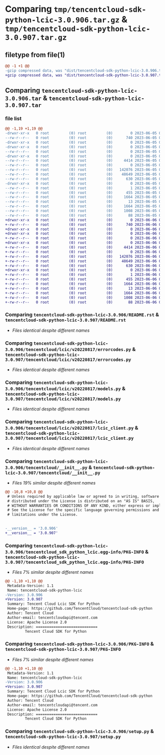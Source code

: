 # Comparing `tmp/tencentcloud-sdk-python-lcic-3.0.906.tar.gz` & `tmp/tencentcloud-sdk-python-lcic-3.0.907.tar.gz`

## filetype from file(1)

```diff
@@ -1 +1 @@
-gzip compressed data, was "dist/tencentcloud-sdk-python-lcic-3.0.906.tar", last modified: Mon Jun  5 00:37:34 2023, max compression
+gzip compressed data, was "dist/tencentcloud-sdk-python-lcic-3.0.907.tar", last modified: Tue Jun  6 02:29:43 2023, max compression
```

## Comparing `tencentcloud-sdk-python-lcic-3.0.906.tar` & `tencentcloud-sdk-python-lcic-3.0.907.tar`

### file list

```diff
@@ -1,19 +1,19 @@
-drwxr-xr-x   0 root         (0) root         (0)        0 2023-06-05 00:37:34.000000 tencentcloud-sdk-python-lcic-3.0.906/
--rw-r--r--   0 root         (0) root         (0)      740 2023-06-05 00:37:34.000000 tencentcloud-sdk-python-lcic-3.0.906/README.rst
-drwxr-xr-x   0 root         (0) root         (0)        0 2023-06-05 00:37:34.000000 tencentcloud-sdk-python-lcic-3.0.906/tencentcloud/
-drwxr-xr-x   0 root         (0) root         (0)        0 2023-06-05 00:37:34.000000 tencentcloud-sdk-python-lcic-3.0.906/tencentcloud/lcic/
--rw-r--r--   0 root         (0) root         (0)        0 2023-06-05 00:37:34.000000 tencentcloud-sdk-python-lcic-3.0.906/tencentcloud/lcic/__init__.py
-drwxr-xr-x   0 root         (0) root         (0)        0 2023-06-05 00:37:34.000000 tencentcloud-sdk-python-lcic-3.0.906/tencentcloud/lcic/v20220817/
--rw-r--r--   0 root         (0) root         (0)     4414 2023-06-05 00:37:34.000000 tencentcloud-sdk-python-lcic-3.0.906/tencentcloud/lcic/v20220817/errorcodes.py
--rw-r--r--   0 root         (0) root         (0)        0 2023-06-05 00:37:34.000000 tencentcloud-sdk-python-lcic-3.0.906/tencentcloud/lcic/v20220817/__init__.py
--rw-r--r--   0 root         (0) root         (0)   142076 2023-06-05 00:37:34.000000 tencentcloud-sdk-python-lcic-3.0.906/tencentcloud/lcic/v20220817/models.py
--rw-r--r--   0 root         (0) root         (0)    48649 2023-06-05 00:37:34.000000 tencentcloud-sdk-python-lcic-3.0.906/tencentcloud/lcic/v20220817/lcic_client.py
--rw-r--r--   0 root         (0) root         (0)      630 2023-06-05 00:37:34.000000 tencentcloud-sdk-python-lcic-3.0.906/tencentcloud/__init__.py
-drwxr-xr-x   0 root         (0) root         (0)        0 2023-06-05 00:37:34.000000 tencentcloud-sdk-python-lcic-3.0.906/tencentcloud_sdk_python_lcic.egg-info/
--rw-r--r--   0 root         (0) root         (0)        1 2023-06-05 00:37:34.000000 tencentcloud-sdk-python-lcic-3.0.906/tencentcloud_sdk_python_lcic.egg-info/dependency_links.txt
--rw-r--r--   0 root         (0) root         (0)      455 2023-06-05 00:37:34.000000 tencentcloud-sdk-python-lcic-3.0.906/tencentcloud_sdk_python_lcic.egg-info/SOURCES.txt
--rw-r--r--   0 root         (0) root         (0)     1664 2023-06-05 00:37:34.000000 tencentcloud-sdk-python-lcic-3.0.906/tencentcloud_sdk_python_lcic.egg-info/PKG-INFO
--rw-r--r--   0 root         (0) root         (0)       13 2023-06-05 00:37:34.000000 tencentcloud-sdk-python-lcic-3.0.906/tencentcloud_sdk_python_lcic.egg-info/top_level.txt
--rw-r--r--   0 root         (0) root         (0)     1664 2023-06-05 00:37:34.000000 tencentcloud-sdk-python-lcic-3.0.906/PKG-INFO
--rw-r--r--   0 root         (0) root         (0)     1008 2023-06-05 00:37:34.000000 tencentcloud-sdk-python-lcic-3.0.906/setup.py
--rw-r--r--   0 root         (0) root         (0)       88 2023-06-05 00:37:34.000000 tencentcloud-sdk-python-lcic-3.0.906/setup.cfg
+drwxr-xr-x   0 root         (0) root         (0)        0 2023-06-06 02:29:43.000000 tencentcloud-sdk-python-lcic-3.0.907/
+-rw-r--r--   0 root         (0) root         (0)      740 2023-06-06 02:29:43.000000 tencentcloud-sdk-python-lcic-3.0.907/README.rst
+drwxr-xr-x   0 root         (0) root         (0)        0 2023-06-06 02:29:43.000000 tencentcloud-sdk-python-lcic-3.0.907/tencentcloud/
+drwxr-xr-x   0 root         (0) root         (0)        0 2023-06-06 02:29:43.000000 tencentcloud-sdk-python-lcic-3.0.907/tencentcloud/lcic/
+-rw-r--r--   0 root         (0) root         (0)        0 2023-06-06 02:29:43.000000 tencentcloud-sdk-python-lcic-3.0.907/tencentcloud/lcic/__init__.py
+drwxr-xr-x   0 root         (0) root         (0)        0 2023-06-06 02:29:43.000000 tencentcloud-sdk-python-lcic-3.0.907/tencentcloud/lcic/v20220817/
+-rw-r--r--   0 root         (0) root         (0)     4414 2023-06-06 02:29:43.000000 tencentcloud-sdk-python-lcic-3.0.907/tencentcloud/lcic/v20220817/errorcodes.py
+-rw-r--r--   0 root         (0) root         (0)        0 2023-06-06 02:29:43.000000 tencentcloud-sdk-python-lcic-3.0.907/tencentcloud/lcic/v20220817/__init__.py
+-rw-r--r--   0 root         (0) root         (0)   142076 2023-06-06 02:29:43.000000 tencentcloud-sdk-python-lcic-3.0.907/tencentcloud/lcic/v20220817/models.py
+-rw-r--r--   0 root         (0) root         (0)    48649 2023-06-06 02:29:43.000000 tencentcloud-sdk-python-lcic-3.0.907/tencentcloud/lcic/v20220817/lcic_client.py
+-rw-r--r--   0 root         (0) root         (0)      630 2023-06-06 02:29:43.000000 tencentcloud-sdk-python-lcic-3.0.907/tencentcloud/__init__.py
+drwxr-xr-x   0 root         (0) root         (0)        0 2023-06-06 02:29:43.000000 tencentcloud-sdk-python-lcic-3.0.907/tencentcloud_sdk_python_lcic.egg-info/
+-rw-r--r--   0 root         (0) root         (0)        1 2023-06-06 02:29:43.000000 tencentcloud-sdk-python-lcic-3.0.907/tencentcloud_sdk_python_lcic.egg-info/dependency_links.txt
+-rw-r--r--   0 root         (0) root         (0)      455 2023-06-06 02:29:43.000000 tencentcloud-sdk-python-lcic-3.0.907/tencentcloud_sdk_python_lcic.egg-info/SOURCES.txt
+-rw-r--r--   0 root         (0) root         (0)     1664 2023-06-06 02:29:43.000000 tencentcloud-sdk-python-lcic-3.0.907/tencentcloud_sdk_python_lcic.egg-info/PKG-INFO
+-rw-r--r--   0 root         (0) root         (0)       13 2023-06-06 02:29:43.000000 tencentcloud-sdk-python-lcic-3.0.907/tencentcloud_sdk_python_lcic.egg-info/top_level.txt
+-rw-r--r--   0 root         (0) root         (0)     1664 2023-06-06 02:29:43.000000 tencentcloud-sdk-python-lcic-3.0.907/PKG-INFO
+-rw-r--r--   0 root         (0) root         (0)     1008 2023-06-06 02:29:43.000000 tencentcloud-sdk-python-lcic-3.0.907/setup.py
+-rw-r--r--   0 root         (0) root         (0)       88 2023-06-06 02:29:43.000000 tencentcloud-sdk-python-lcic-3.0.907/setup.cfg
```

### Comparing `tencentcloud-sdk-python-lcic-3.0.906/README.rst` & `tencentcloud-sdk-python-lcic-3.0.907/README.rst`

 * *Files identical despite different names*

### Comparing `tencentcloud-sdk-python-lcic-3.0.906/tencentcloud/lcic/v20220817/errorcodes.py` & `tencentcloud-sdk-python-lcic-3.0.907/tencentcloud/lcic/v20220817/errorcodes.py`

 * *Files identical despite different names*

### Comparing `tencentcloud-sdk-python-lcic-3.0.906/tencentcloud/lcic/v20220817/models.py` & `tencentcloud-sdk-python-lcic-3.0.907/tencentcloud/lcic/v20220817/models.py`

 * *Files identical despite different names*

### Comparing `tencentcloud-sdk-python-lcic-3.0.906/tencentcloud/lcic/v20220817/lcic_client.py` & `tencentcloud-sdk-python-lcic-3.0.907/tencentcloud/lcic/v20220817/lcic_client.py`

 * *Files identical despite different names*

### Comparing `tencentcloud-sdk-python-lcic-3.0.906/tencentcloud/__init__.py` & `tencentcloud-sdk-python-lcic-3.0.907/tencentcloud/__init__.py`

 * *Files 19% similar despite different names*

```diff
@@ -10,8 +10,8 @@
 # Unless required by applicable law or agreed to in writing, software
 # distributed under the License is distributed on an "AS IS" BASIS,
 # WITHOUT WARRANTIES OR CONDITIONS OF ANY KIND, either express or implied.
 # See the License for the specific language governing permissions and
 # limitations under the License.
 
 
-__version__ = '3.0.906'
+__version__ = '3.0.907'
```

### Comparing `tencentcloud-sdk-python-lcic-3.0.906/tencentcloud_sdk_python_lcic.egg-info/PKG-INFO` & `tencentcloud-sdk-python-lcic-3.0.907/tencentcloud_sdk_python_lcic.egg-info/PKG-INFO`

 * *Files 7% similar despite different names*

```diff
@@ -1,10 +1,10 @@
 Metadata-Version: 1.1
 Name: tencentcloud-sdk-python-lcic
-Version: 3.0.906
+Version: 3.0.907
 Summary: Tencent Cloud Lcic SDK for Python
 Home-page: https://github.com/TencentCloud/tencentcloud-sdk-python
 Author: Tencent Cloud
 Author-email: tencentcloudapi@tencent.com
 License: Apache License 2.0
 Description: ============================
         Tencent Cloud SDK for Python
```

### Comparing `tencentcloud-sdk-python-lcic-3.0.906/PKG-INFO` & `tencentcloud-sdk-python-lcic-3.0.907/PKG-INFO`

 * *Files 7% similar despite different names*

```diff
@@ -1,10 +1,10 @@
 Metadata-Version: 1.1
 Name: tencentcloud-sdk-python-lcic
-Version: 3.0.906
+Version: 3.0.907
 Summary: Tencent Cloud Lcic SDK for Python
 Home-page: https://github.com/TencentCloud/tencentcloud-sdk-python
 Author: Tencent Cloud
 Author-email: tencentcloudapi@tencent.com
 License: Apache License 2.0
 Description: ============================
         Tencent Cloud SDK for Python
```

### Comparing `tencentcloud-sdk-python-lcic-3.0.906/setup.py` & `tencentcloud-sdk-python-lcic-3.0.907/setup.py`

 * *Files identical despite different names*

